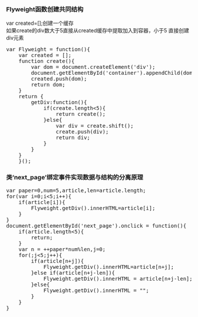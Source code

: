 <h3>Flyweight函数创建共同结构</h3>
var created=[];创建一个缓存<br>
如果create的div数大于5直接从created缓存中提取加入到容器，小于5 直接创建div元素
<pre>
var Flyweight = function(){
    var created = [];
    function create(){
        var dom = document.createElement('div');
        document.getElementById('container').appendChild(dom);
        created.push(dom);
        return dom;
    }
    return {
        getDiv:function(){
            if(create.length<5){
                return create();
            }else{
                var div = create.shift();
                create.push(div);
                return div;
            }
        }
    }
    }();</pre>
    <h3>类‘next_page’绑定事件实现数据与结构的分离原理</h3>
<pre>
var paper=0,num=5,article,len=article.length;
for(var i=0;i<5;i++){
    if(article[i]){
        Flyweight.getDiv().innerHTML=article[i];
    }
}
document.getElementById('next_page').onclick = function(){
    if(article.length<5){
        return;
    }
    var n = ++paper*num%len,j=0;
    for(;j<5;j++){
        if(article[n+j]){
            Flyweight.getDiv().innerHTML=article[n+j];
        }else if(article[n+j-len]){
            Flyweight.getDiv().innerHTML = article[n+j-len];
        }else{
            Flyweight.getDiv().innerHTML = "";
        }
    }
}
</pre>
